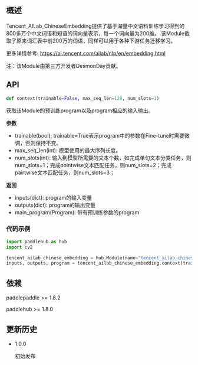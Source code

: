 ## 概述

Tencent_AILab_ChineseEmbedding提供了基于海量中文语料训练学习得到的800多万个中文词语和短语的词向量表示，每一个词向量为200维。
该Module截取了原来词汇表中前200万的词语，同样可以用于各种下游任务迁移学习。

更多详情参考: https://ai.tencent.com/ailab/nlp/en/embedding.html

注：该Module由第三方开发者DesmonDay贡献。

## API

```python
def context(trainable=False, max_seq_len=128, num_slots=1)
```

获取该Module的预训练program以及program相应的输入输出。

**参数**

* trainable(bool): trainable=True表示program中的参数在Fine-tune时需要微调，否则保持不变。
* max_seq_len(int): 模型使用的最大序列长度。
* num_slots(int): 输入到模型所需要的文本个数，如完成单句文本分类任务，则num_slots=1；完成pointwise文本匹配任务，则num_slots=2；完成pairtwise文本匹配任务，则num_slots=3；

**返回**

* inputs(dict): program的输入变量
* outputs(dict): program的输出变量
* main_program(Program): 带有预训练参数的program

### 代码示例

```python
import paddlehub as hub
import cv2

tencent_ailab_chinese_embedding = hub.Module(name="tencent_ailab_chinese_embedding_small")
inputs, outputs, program = tencent_ailab_chinese_embedding.context(trainable=True, max_seq_len=128, num_slots=1)
```

## 依赖

paddlepaddle >= 1.8.2

paddlehub >= 1.8.0

## 更新历史

* 1.0.0

  初始发布

